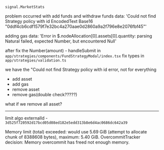 `signal.MarketStats` 



problem occurred with add funds and withdraw funds
 data: 'Could not find Strategy policy with id EncodedText Base16 "0ddf4cb6cdf1579f7e32bc4a270aae0d2860a9a2f796e8e2076fbf45"'

adding gas
data: 'Error in $.nodeAllocation[0].assets[0].quantity: parsing Natural failed, expected Number, but encountered Null'

after 
fix the Number(amount) - handleSubmit in  `app/strategies/components/FundStrategyModal/index.tsx`
fix types in `app/strategies/validation.ts`

we have the "Could not find Strategy policy with id error, not for everything
- add asset
- add gas
- remove asset
- remove gas(double check?????)


what if we remove all asset?

----

limit algo externalId - `3d525f720592d17bcd05d08ed182e5edd313b8e6d4ac0686dc642a39`



 Memory limit (total) exceeded: would use 5.69 GiB (attempt to allocate chunk of 8388608 bytes), maximum: 5.40 GiB. OvercommitTracker decision: Memory overcommit has freed not enough memory. 